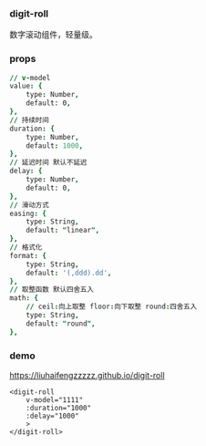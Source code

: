 ### digit-roll

数字滚动组件，轻量级。

### props

```j s
// v-model
value: {
    type: Number,
    default: 0,
},
// 持续时间
duration: {
    type: Number,
    default: 1000,
},
// 延迟时间 默认不延迟
delay: {
    type: Number,
    default: 0,
},
// 滑动方式
easing: {
    type: String,
    default: "linear",
},
// 格式化
format: {
    type: String,
    default: '(,ddd).dd',
},
// 取整函数 默认四舍五入
math: {
    // ceil:向上取整 floor:向下取整 round:四舍五入
    type: String,
    default: "round",
},
```

### demo

https://liuhaifengzzzzz.github.io/digit-roll

```vue
<digit-roll
    v-model="1111"
    :duration="1000"
    :delay="1000"
    >
</digit-roll>
```

